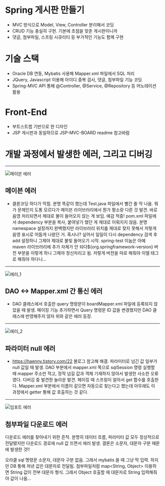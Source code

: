 # Spring 게시판 만들기
- MVC 방식으로 Model, View, Controller 분리해서 코딩
- CRUD 기능 충실히 구현. 기본에 초점을 맞춘 게시판이니까
- 댓글, 첨부파일, 스프링 시큐리티 등 부가적인 기능도 함께 구현

# 기술 스택
- Oracle DB 연동, Mybatis 사용해 Mapper.xml 파일에서 SQL 처리
- JQuery, Javascript 이용해 아이디 중복 검사, 댓글, 첨부파일 기능 코딩
- Spring-MVC API 통해 @Controller, @Service, @Repository 등 어노테이션 활용

# Front-End
- 부트스트랩 기반으로 한 디자인
- JSP 게시판과 동일하므로 JSP-MVC-BOARD readme 참고바람

# 개발 과정에서 발생한 에러, 그리고 디버깅
---
![메이븐 에러](https://user-images.githubusercontent.com/73393147/104878063-8ec65700-599e-11eb-9677-33a3662be20f.PNG)
## 메이븐 에러
- 클론코딩 하다가 막힘. 분명 똑같이 했는데 Test.java 파일에서 빨간 줄 막 나옴. 뭐가 문제인지 도통 모르다가 메이븐 라이브러리에서 뭔가 평소랑 다른 것 발견. 바로 음영 처리되면서 제대로 불이 들어오지 않는 게 보임.
예감 적중! pom.xml 파일에서 dependency 부분을 복사, 붙여넣기 했던 게 제대로 이뤄지지 않음. 분명 namespace 설정까지 완벽했지만 라이브러리 위치를 제대로 찾지 못해서 저렇게 음영 표시로 어둡게 나왔던 거.
혹시나? 싶어서 일일이 다시 dependency 검색 후 add 설정하니 그제야 제대로 불빛 들어오기 시작. spring-test 이놈은 아예 maven 라이브러리에 추가 자체가 안 되다<version>${org.springframework-version}</version>
버전 부분을 이렇게 하니 그제야 정신차리고 됨. 저렇게 버전을 따로 해줘야 이엘 태그로 해줘야 하다니…

---
![에러_1](https://user-images.githubusercontent.com/73393147/104878066-8f5eed80-599e-11eb-9b90-f62179dcce0e.PNG)
## DAO <-> Mapper.xml 간 통신 에러
- DAO 클래스에서 호출한 query 명령문이 boardMapper.xml 파일에 등록되지 않았을 때 발생. 페이징 기능 추가하면서 Query 명령문 ID 값을 변경했지만 DAO 클래스에 반영해주지 않자 위와 같은 에러 등장.
---
![에러_2](https://user-images.githubusercontent.com/73393147/104878067-8ff78400-599e-11eb-8234-c2e6c68c329b.PNG)
## 파라미터 null 에러
- https://haenny.tistory.com/22
블로그 참고해 해결. 파라미터로 넘긴 값 일부가 null 값일 때 발생. DAO 부분에서 mapper.xml 쪽으로 sqlSession 명령 실행할 때 mapper 주소만 적고, 정작 넘길 값과 객체 기재하지 않아서 발생한 사소한 오류였다.
디버깅 중 발견한 놀라운 발견. 페이징 때 스프링이 알아서 get 함수를 호출한다. Mapper.xml 부분에서 이름이 같으면 자동으로 찾는다고 했는데 아무래도 이 과정에서 getter 통해 값 호출하는 것 같다.

---
![임포트 에러](https://user-images.githubusercontent.com/73393147/104878068-8ff78400-599e-11eb-890f-31f8b6393e44.PNG)
## 첨부파일 다운로드 에러
다운로드 에러를 찾아내기 위한 흔적. 분명히 데이터 흐름, 파라미터 값 모두 정상적으로 전달됐지만 다운로드 경로에 null 값 뜨면서 에러 발생. 결론은 소문자, 대문자 구분 때문에 발생한 것!!

오라클 sql 명령문 소문자, 대문자 구분 없음. 그래서 mybatis 쓸 때 그냥 막 입력. 하지만 DB 통해 꺼낸 값은 대문자로 전달됨. 첨부파일처럼 map<String, Object> 이용하면 String 값이 전부 대문자 형식. 그래서 Object 호출할 때 대문자로 String 입력해줘야 값이 나옴…
